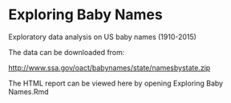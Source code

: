 # Exploring Baby Names

Exploratory data analysis on US baby names (1910-2015)

The data can be downloaded from:

http://www.ssa.gov/oact/babynames/state/namesbystate.zip


The HTML report can be viewed here by opening Exploring Baby Names.Rmd